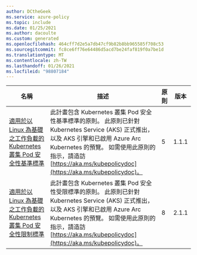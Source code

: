 ```yaml
---
author: DCtheGeek
ms.service: azure-policy
ms.topic: include
ms.date: 01/25/2021
ms.author: dacoulte
ms.custom: generated
ms.openlocfilehash: 464cff7d2e5a7db47cf9b82b8bb965585f708c53
ms.sourcegitcommit: fc8ce6ff76e64486d5acd7be24faf819f0a7be1d
ms.translationtype: MT
ms.contentlocale: zh-TW
ms.lasthandoff: 01/26/2021
ms.locfileid: "98807184"
---
```

|名稱 |描述 |原則 |版本 |
|---|---|---|---|
|[適用於以 Linux 為基礎之工作負載的 Kubernetes 叢集 Pod 安全性基準標準](https://github.com/Azure/azure-policy/blob/master/built-in-policies/policySetDefinitions/Kubernetes/Kubernetes_PSPBaselineStandard.json) |此計畫包含 Kubernetes 叢集 Pod 安全性基準標準的原則。 此原則已針對 Kubernetes Service (AKS) 正式推出，以及 AKS 引擎和已啟用 Azure Arc Kubernetes 的預覽。 如需使用此原則的指示，請造訪 [https://aka.ms/kubepolicydoc](https://aka.ms/kubepolicydoc)。 |5 |1.1.1 |
|[適用於以 Linux 為基礎之工作負載的 Kubernetes 叢集 Pod 安全性限制標準](https://github.com/Azure/azure-policy/blob/master/built-in-policies/policySetDefinitions/Kubernetes/Kubernetes_PSPRestrictedStandard.json) |此計畫包含 Kubernetes 叢集 Pod 安全性受限標準的原則。 此原則已針對 Kubernetes Service (AKS) 正式推出，以及 AKS 引擎和已啟用 Azure Arc Kubernetes 的預覽。 如需使用此原則的指示，請造訪 [https://aka.ms/kubepolicydoc](https://aka.ms/kubepolicydoc)。 |8 |2.1.1 |
